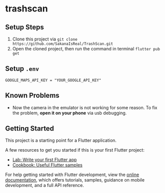 # trashscan

## Setup Steps
1. Clone this project via `git clone https://github.com/SakanaIsReal/TrashScan.git`
2. Open the cloned project, then run the command in terminal `flutter pub get`

## Setup `.env`
```env
GOOGLE_MAPS_API_KEY = "YOUR_GOOGLE_API_KEY"
```

## Known Problems
- Now the camera in the emulator is not working for some reason. To fix the problem, **open it on your phone** via usb debugging.

## Getting Started

This project is a starting point for a Flutter application.

A few resources to get you started if this is your first Flutter project:

- [Lab: Write your first Flutter app](https://docs.flutter.dev/get-started/codelab)
- [Cookbook: Useful Flutter samples](https://docs.flutter.dev/cookbook)

For help getting started with Flutter development, view the
[online documentation](https://docs.flutter.dev/), which offers tutorials,
samples, guidance on mobile development, and a full API reference.
